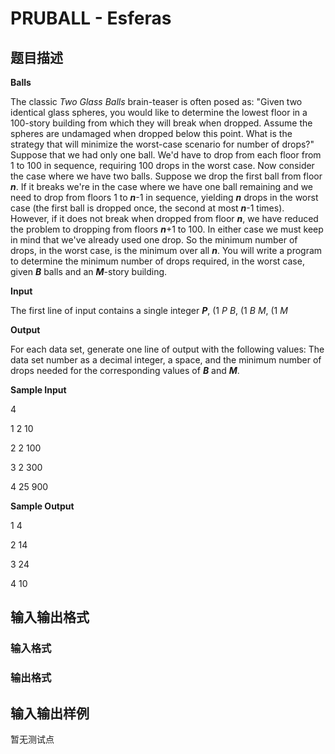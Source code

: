 # PRUBALL - Esferas

## 题目描述

**Balls**

The classic _Two Glass Balls_ brain-teaser is often posed as: "Given two identical glass spheres, you would like to determine the lowest floor in a 100-story building from which they will break when dropped. Assume the spheres are undamaged when dropped below this point. What is the strategy that will minimize the worst-case scenario for number of drops?" Suppose that we had only one ball. We'd have to drop from each floor from 1 to 100 in sequence, requiring 100 drops in the worst case. Now consider the case where we have two balls. Suppose we drop the first ball from floor **_n_**. If it breaks we're in the case where we have one ball remaining and we need to drop from floors 1 to **_n_**-1 in sequence, yielding **_n_** drops in the worst case (the first ball is dropped once, the second at most **_n_**-1 times). However, if it does not break when dropped from floor **_n_**, we have reduced the problem to dropping from floors **_n_**+1 to 100. In either case we must keep in mind that we've already used one drop. So the minimum number of drops, in the worst case, is the minimum over all **_n_**. You will write a program to determine the minimum number of drops required, in the worst case, given **_B_** balls and an **_M_**-story building.

**Input**

The first line of input contains a single integer **_P_**, (1 _P_ _B_, (1 _B_ _M_, (1 _M_

**Output**

For each data set, generate one line of output with the following values: The data set number as a decimal integer, a space, and the minimum number of drops needed for the corresponding values of **_B_** and **_M_**.

**Sample Input**

4

1 2 10

2 2 100

3 2 300

4 25 900

**Sample Output**

1 4

2 14

3 24

4 10

## 输入输出格式

### 输入格式

### 输出格式

## 输入输出样例

暂无测试点

